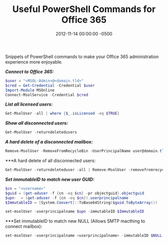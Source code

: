 ﻿---
title:  Useful PowerShell Commands for Office 365
date:   2012-11-14 00:00:00 -0500
categories: IT
---

Snippets of PowerShell commands to make your Office 365 administration experience more enjoyable.

***Connect to Office 365:***

```powershell
$user = "<MSOL-Admin>@<domain.tld>"
$cred = Get-Credential -Credential $user
Import-Module MSOnline
Connect-MsolService -Credential $cred
```

***List all licensed users:***

```powershell
Get-MsolUser -all | where {$_.isLicensed -eq $TRUE}
```

***Show all disconnected users:***

```powershell
Get-MsolUser -returndeletedusers
```

***A hard delete of a disconnected mailbox:***

```powershell
Remove-MsolUser -RemoveFromRecycleBin -UserPrincipalName user@domain.tld
```

***A hard delete of all disconnected users:

```powershell
Get-MsolUser -returndeleteduser -all | Remove-MsolUser -removefromrecyclebin -force
```

***Set immutableID to match new user GUID:***

```powershell
$cn = "<username>"
$guid = (get-aduser -f {cn -eq $cn} -pr objectguid).objectguid
$upn-  = (get-aduser -f {cn -eq $cn}).userprincipalname
$ImmutableID = [System.Convert]::ToBase64String($guid.ToByteArray())

set-msolUser -userprincipalname $upn -immutableID $ImmutableID
```

***Set immutableID to match new NULL (Allows SMTP macthing to connect mailbox):

```powershell
set-msolUser -userprincipalname <userprincipalname> -immutableID $NULL
```
